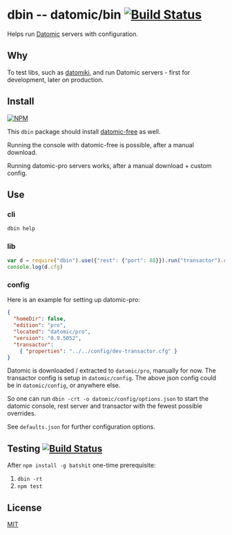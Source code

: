 # dbin -- datomic/bin [![Build Status](https://img.shields.io/travis/datomicon/dbin.svg?style=flat)](https://travis-ci.org/datomicon/dbin)

Helps run [Datomic](http://datomic.com) servers with configuration.

## Why

To test libs, such as [datomiki](https://github.com/datomicon/datomiki),
and run Datomic servers - first for development, later on production.

## Install

[![NPM](https://nodei.co/npm/dbin.png?mini=true)](https://www.npmjs.org/package/dbin)

This `dbin` package should install
[datomic-free](https://www.npmjs.org/package/datomic-free) as well.

Running the console with datomic-free is possible, after a manual download.

Running datomic-pro servers works, after a manual download + custom config.

## Use

### cli

```sh
dbin help
```

### lib

```javascript
var d = require("dbin").use({"rest": {"port": 88}}).run("transactor").run("rest")
console.log(d.cfg)
```

### config

Here is an example for setting up datomic-pro:

```json
{
  "homeDir": false,
  "edition": "pro",
  "located": "datomic/pro",
  "version": "0.9.5052",
  "transactor":
    { "properties": "../../config/dev-transactor.cfg" }
}
```

Datomic is downloaded / extracted to `datomic/pro`, manually for now.
The transactor config is setup in `datomic/config`.
The above json config could be in `datomic/config`, or anywhere else.

So one can run `dbin -crt -o datomic/config/options.json`
to start the datomic console, rest server and transactor
with the fewest possible overrides.

See `defaults.json` for further configuration options.

## Testing [![Build Status](https://img.shields.io/travis/datomicon/dbin.svg?style=flat)](https://travis-ci.org/datomicon/dbin)

After `npm install -g batshit` one-time prerequisite:

1. `dbin -rt`
2. `npm test`

## License

[MIT](http://orlin.mit-license.org)
